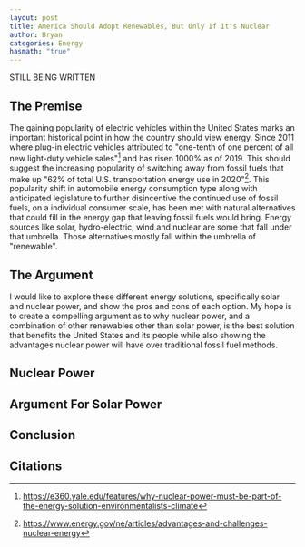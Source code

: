 ```yaml
---
layout: post
title: America Should Adopt Renewables, But Only If It's Nuclear
author: Bryan
categories: Energy
hasmath: "true"
---
```

STILL BEING WRITTEN

## The Premise

The gaining popularity of electric vehicles within the United States marks an important historical point in how the country should view energy. Since 2011 where plug-in electric vehicles attributed to "one-tenth of one percent of all new light-duty vehicle sales"[^1] and has risen 1000% as of 2019. This should suggest the increasing popularity of switching away from fossil fuels that make up "62% of total U.S. transportation energy use in 2020"[^2]. This popularity shift in automobile energy consumption type along with anticipated legislature to further disincentive the continued use of fossil fuels, on a individual consumer scale, has been met with natural alternatives that could fill in the energy gap that leaving fossil fuels would bring. Energy sources like solar, hydro-electric, wind and nuclear are some that fall under that umbrella. Those alternatives mostly fall within the umbrella of "renewable".


## The Argument

I would like to explore these different energy solutions, specifically solar and nuclear power, and show the pros and cons of each option. My hope is to create a compelling argument as to why nuclear power, and a combination of other renewables other than solar power, is the best solution that benefits the United States and its people while also showing the advantages nuclear power will have over traditional fossil fuel methods.


## Nuclear Power




## Argument For Solar Power 




## Conclusion



## Citations

[^1]: https://e360.yale.edu/features/why-nuclear-power-must-be-part-of-the-energy-solution-environmentalists-climate
[^2]: https://www.energy.gov/ne/articles/advantages-and-challenges-nuclear-energy
[^3]: https://www.nei.org/advantages
[^4]: https://www.rosatom.ru/en/investors/benefits-of-nuclear-energy/
[^5]: http://large.stanford.edu/courses/2016/ph241/thomas1/
[^6]: http://css.umich.edu/factsheets/nuclear-energy-factsheet
[^7]: https://energyeducation.ca/encyclopedia/Nuclear_power_plant
[^8]: https://www.esgi.net/2015/05/08/know-efficiency-of-nuclear-power-energy-staffing-jobs/
[^9]: https://www.energy.gov/ne/articles/3-reasons-why-nuclear-clean-and-sustainable
[^10]: https://www.energy.gov/ne/articles/nuclear-power-most-reliable-energy-source-and-its-not-even-close
[^11]: https://www.nei.org/fundamentals/nuclear-provides-carbon-free-energy
[^12]: https://www.world-nuclear.org/information-library/current-and-future-generation/nuclear-power-in-the-world-today.aspx
[^13]: https://world-nuclear.org/information-library/economic-aspects/economics-of-nuclear-power.aspx
[^14]: https://www.duke-energy.com/Energy-Education/How-Energy-Works/Nuclear-Power
[^15]: https://www.eia.gov/tools/faqs/faq.php?id=104&t=3
[^16]: https://www.cameco.com/uranium_101/fuel-processing/fuel-manufacturing/#:~:text=Each%20pellet%20weighs%20only%20about,for%20insertion%20into%20fuel%20assemblies.